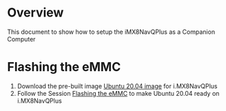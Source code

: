 # Overview

This document to show how to setup the iMX8NavQPlus as a Companion Computer


# Flashing the eMMC

1. Download the pre-built image [Ubuntu 20.04 image](https://github.com/rudislabs/navqplus-create3-images/releases/tag/v20.04.1) for i.MX8NavQPlus
2. Follow the Session [Flashing the eMMC](https://iroboteducation.github.io/create3_docs/setup/navqplus/) to make Ubuntu 20.04 ready on i.MX8NavQPlus
